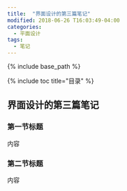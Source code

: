 ```yaml
---
title:  "界面设计的第三篇笔记"
modified: 2018-06-26 T16:03:49-04:00
categories: 
  - 平面设计
tags:
  - 笔记 
---
```

 
{% include base_path %}
 
{% include toc title="目录" %}

 
  
## 界面设计的第三篇笔记
 
### 第一节标题
 
内容
 
### 第二节标题

内容